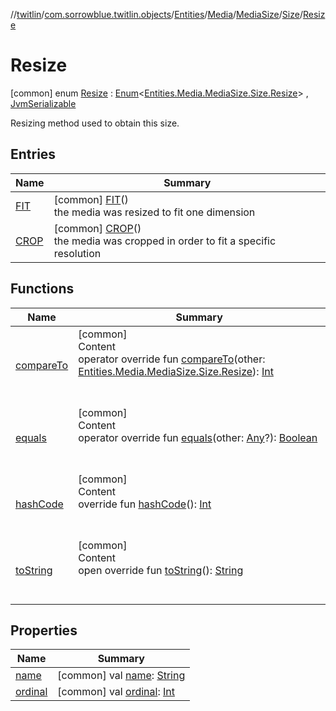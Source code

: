//[twitlin](../../../../../../index.md)/[com.sorrowblue.twitlin.objects](../../../../../index.md)/[Entities](../../../../index.md)/[Media](../../../index.md)/[MediaSize](../../index.md)/[Size](../index.md)/[Resize](index.md)



# Resize  
 [common] enum [Resize](index.md) : [Enum](https://kotlinlang.org/api/latest/jvm/stdlib/kotlin/-enum/index.html)<[Entities.Media.MediaSize.Size.Resize](index.md)> , [JvmSerializable](../../../../../../com.sorrowblue.twitlin.annotation/-jvm-serializable/index.md)

Resizing method used to obtain this size.

   


## Entries  
  
|  Name|  Summary| 
|---|---|
| <a name="com.sorrowblue.twitlin.objects/Entities.Media.MediaSize.Size.Resize.FIT///PointingToDeclaration/"></a>[FIT](-f-i-t/index.md)| <a name="com.sorrowblue.twitlin.objects/Entities.Media.MediaSize.Size.Resize.FIT///PointingToDeclaration/"></a> [common] [FIT](-f-i-t/index.md)()  <br>the media was resized to fit one dimension   <br>
| <a name="com.sorrowblue.twitlin.objects/Entities.Media.MediaSize.Size.Resize.CROP///PointingToDeclaration/"></a>[CROP](-c-r-o-p/index.md)| <a name="com.sorrowblue.twitlin.objects/Entities.Media.MediaSize.Size.Resize.CROP///PointingToDeclaration/"></a> [common] [CROP](-c-r-o-p/index.md)()  <br>the media was cropped in order to fit a specific resolution   <br>


## Functions  
  
|  Name|  Summary| 
|---|---|
| <a name="kotlin/Enum/compareTo/#com.sorrowblue.twitlin.objects.Entities.Media.MediaSize.Size.Resize/PointingToDeclaration/"></a>[compareTo](-c-r-o-p/index.md#%5Bkotlin%2FEnum%2FcompareTo%2F%23com.sorrowblue.twitlin.objects.Entities.Media.MediaSize.Size.Resize%2FPointingToDeclaration%2F%5D%2FFunctions%2F1930806739)| <a name="kotlin/Enum/compareTo/#com.sorrowblue.twitlin.objects.Entities.Media.MediaSize.Size.Resize/PointingToDeclaration/"></a>[common]  <br>Content  <br>operator override fun [compareTo](-c-r-o-p/index.md#%5Bkotlin%2FEnum%2FcompareTo%2F%23com.sorrowblue.twitlin.objects.Entities.Media.MediaSize.Size.Resize%2FPointingToDeclaration%2F%5D%2FFunctions%2F1930806739)(other: [Entities.Media.MediaSize.Size.Resize](index.md)): [Int](https://kotlinlang.org/api/latest/jvm/stdlib/kotlin/-int/index.html)  <br><br><br>
| <a name="kotlin/Enum/equals/#kotlin.Any?/PointingToDeclaration/"></a>[equals](../../../../../../com.sorrowblue.twitlin.v2.users/-users-api/-expansion/-p-i-n-n-e-d_-t-w-e-e-t_-i-d/index.md#%5Bkotlin%2FEnum%2Fequals%2F%23kotlin.Any%3F%2FPointingToDeclaration%2F%5D%2FFunctions%2F1930806739)| <a name="kotlin/Enum/equals/#kotlin.Any?/PointingToDeclaration/"></a>[common]  <br>Content  <br>operator override fun [equals](../../../../../../com.sorrowblue.twitlin.v2.users/-users-api/-expansion/-p-i-n-n-e-d_-t-w-e-e-t_-i-d/index.md#%5Bkotlin%2FEnum%2Fequals%2F%23kotlin.Any%3F%2FPointingToDeclaration%2F%5D%2FFunctions%2F1930806739)(other: [Any](https://kotlinlang.org/api/latest/jvm/stdlib/kotlin/-any/index.html)?): [Boolean](https://kotlinlang.org/api/latest/jvm/stdlib/kotlin/-boolean/index.html)  <br><br><br>
| <a name="kotlin/Enum/hashCode/#/PointingToDeclaration/"></a>[hashCode](../../../../../../com.sorrowblue.twitlin.v2.users/-users-api/-expansion/-p-i-n-n-e-d_-t-w-e-e-t_-i-d/index.md#%5Bkotlin%2FEnum%2FhashCode%2F%23%2FPointingToDeclaration%2F%5D%2FFunctions%2F1930806739)| <a name="kotlin/Enum/hashCode/#/PointingToDeclaration/"></a>[common]  <br>Content  <br>override fun [hashCode](../../../../../../com.sorrowblue.twitlin.v2.users/-users-api/-expansion/-p-i-n-n-e-d_-t-w-e-e-t_-i-d/index.md#%5Bkotlin%2FEnum%2FhashCode%2F%23%2FPointingToDeclaration%2F%5D%2FFunctions%2F1930806739)(): [Int](https://kotlinlang.org/api/latest/jvm/stdlib/kotlin/-int/index.html)  <br><br><br>
| <a name="kotlin/Enum/toString/#/PointingToDeclaration/"></a>[toString](../../../../../../com.sorrowblue.twitlin.v2.users/-users-api/-expansion/-p-i-n-n-e-d_-t-w-e-e-t_-i-d/index.md#%5Bkotlin%2FEnum%2FtoString%2F%23%2FPointingToDeclaration%2F%5D%2FFunctions%2F1930806739)| <a name="kotlin/Enum/toString/#/PointingToDeclaration/"></a>[common]  <br>Content  <br>open override fun [toString](../../../../../../com.sorrowblue.twitlin.v2.users/-users-api/-expansion/-p-i-n-n-e-d_-t-w-e-e-t_-i-d/index.md#%5Bkotlin%2FEnum%2FtoString%2F%23%2FPointingToDeclaration%2F%5D%2FFunctions%2F1930806739)(): [String](https://kotlinlang.org/api/latest/jvm/stdlib/kotlin/-string/index.html)  <br><br><br>


## Properties  
  
|  Name|  Summary| 
|---|---|
| <a name="com.sorrowblue.twitlin.objects/Entities.Media.MediaSize.Size.Resize/name/#/PointingToDeclaration/"></a>[name](index.md#%5Bcom.sorrowblue.twitlin.objects%2FEntities.Media.MediaSize.Size.Resize%2Fname%2F%23%2FPointingToDeclaration%2F%5D%2FProperties%2F1930806739)| <a name="com.sorrowblue.twitlin.objects/Entities.Media.MediaSize.Size.Resize/name/#/PointingToDeclaration/"></a> [common] val [name](index.md#%5Bcom.sorrowblue.twitlin.objects%2FEntities.Media.MediaSize.Size.Resize%2Fname%2F%23%2FPointingToDeclaration%2F%5D%2FProperties%2F1930806739): [String](https://kotlinlang.org/api/latest/jvm/stdlib/kotlin/-string/index.html)   <br>
| <a name="com.sorrowblue.twitlin.objects/Entities.Media.MediaSize.Size.Resize/ordinal/#/PointingToDeclaration/"></a>[ordinal](index.md#%5Bcom.sorrowblue.twitlin.objects%2FEntities.Media.MediaSize.Size.Resize%2Fordinal%2F%23%2FPointingToDeclaration%2F%5D%2FProperties%2F1930806739)| <a name="com.sorrowblue.twitlin.objects/Entities.Media.MediaSize.Size.Resize/ordinal/#/PointingToDeclaration/"></a> [common] val [ordinal](index.md#%5Bcom.sorrowblue.twitlin.objects%2FEntities.Media.MediaSize.Size.Resize%2Fordinal%2F%23%2FPointingToDeclaration%2F%5D%2FProperties%2F1930806739): [Int](https://kotlinlang.org/api/latest/jvm/stdlib/kotlin/-int/index.html)   <br>

